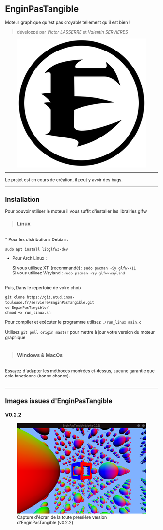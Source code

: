 
# EnginPasTangible

Moteur graphique qu'est pas croyable tellement qu'il est bien !<br>
> développé par *Victor LASSERRE* et *Valentin SERVIERES*

<figure>
    <img src="./assets/enginpastangible.png"
        alt="Logo d'EnginPasTangible">
</figure>

---
Le projet est en cours de création, il peut y avoir des bugs.

---

## Installation


Pour pouvoir utiliser le moteur il vous suffit d'installer les librairies glfw.
> ### Linux

<br>
* Pour les distributions Debian :
  
  `sudo apt install libglfw3-dev`
* Pour Arch Linux :
  
  Si vous utilisez X11 (recommandé) : `sudo pacman -Sy glfw-x11`<br>
  Si vous utilisez Wayland : `sudo pacman -Sy glfw-wayland`


<br>
Puis, Dans le repertoire de votre choix

`git clone https://git.etud.insa-toulouse.fr/serviere/EnginPasTangible.git`<br>
`cd EnginPasTangible/`<br>
`chmod +x run_linux.sh`

Pour compiler et exécuter le programme utilisez `./run_linux main.c`
<br><br>
Utilisez `git pull origin master` pour mettre à jour votre version du moteur graphique
<br><br>

> ### Windows & MacOs

<br>
Essayez d'adapter les méthodes montrées ci-dessus, aucune garantie que cela fonctionne (bonne chance).<br>
<br>

---
## Images issues d'EnginPasTangible

### V0.2.2

<figure>
    <img src="./screenshots/v0.2.2.png"
         alt="Capture d'écran de la toute première version">
    <figcaption>Capture d'écran de la toute première version d'EnginPasTangible (v0.2.2)</figcaption>
</figure>